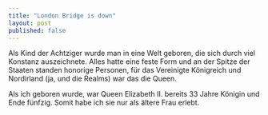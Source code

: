 ```yaml
---
title: "London Bridge is down"
layout: post
published: false
---
```


Als Kind der Achtziger wurde man in eine Welt geboren, die sich durch viel Konstanz auszeichnete. Alles hatte eine feste Form und an der Spitze der Staaten standen honorige Personen, für das Vereinigte Königreich und Nordirland (ja, und die Realms) war das die Queen.

Als ich geboren wurde, war Queen Elizabeth II. bereits 33 Jahre Königin und Ende fünfzig. Somit habe ich sie nur als ältere Frau erlebt. 
